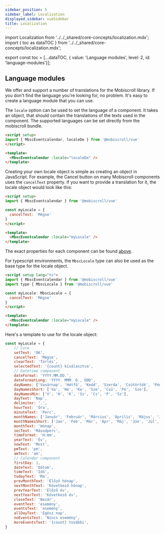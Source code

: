 ```yaml
---
sidebar_position: 5
sidebar_label: Localization
displayed_sidebar: vueSidebar
title: Localization
---
```


import Localization from '../../_shared/core-concepts/localization.mdx';
import { toc as dataTOC } from '../../_shared/core-concepts/localization.mdx';

export const toc = [...dataTOC, { value: 'Language modules', level: 2, id: 'language-modules'}];

<Localization />

<h2 id="language-modules">Language modules</h2>

We offer and support a number of translations for the Mobiscroll library. If you don't find the language you're looking for, no problem. It's easy to create a language module that you can use.

The `locale` option can be used to set the language of a component. It takes an object, that should contain the translations of the texts used in the component. The supported languages can be set directly from the mobiscroll bundle.

```html title='Locale option usage'
<script setup>
import { MbscEventcalendar, localeDe } from '@mobiscroll/vue'
</script>

<template>
  <MbscEventcalendar :locale="localeDe" />
</template>
```

Creating your own locale object is simple as creating an object in JavaScript. For example, the Cancel button on many Mobiscroll components uses the `cancelText` property. If you want to provide a translation for it, the locale object would look like this:

```html title='Creating a locale object'
<script setup>
import { MbscEventcalendar } from '@mobiscroll/vue'

const myLocale = {
  cancelText: 'Mégse'
}
</script>

<template>
  <MbscEventcalendar :locale="myLocale" />
</template>
```

The exact properties for each component can be found [above](#localization-options-for-components).

For typescript environments, the `MbscLocale` type can also be used as the base type for the locale object.

```html title='Example with types'
<script setup lang="ts">
import { MbscEventcalendar } from '@mobiscroll/vue'
import type { MbscLocale } from '@mobiscroll/vue'

const myLocale: MbscLocale = {
  cancelText: 'Mégse'
}
</script>

<template>
  <MbscEventcalendar :locale="myLocale" />
</template>
```

Here's a template to use for the locale object:

```javascript title='Template'
const myLocale = {
    // Core
    setText: 'OK',
    cancelText: 'Mégse',
    clearText: 'Törlés',
    selectedText: '{count} kiválasztva',
    // Datetime component
    dateFormat: 'YYYY.MM.DD.',
    dateFormatLong: 'YYYY. MMM. D., DDD',
    dayNames: ['Vasárnap', 'Hétfő', 'Kedd', 'Szerda', 'Csütörtök', 'Péntek', 'Szombat'],
    dayNamesShort: ['Va', 'Hé', 'Ke', 'Sze', 'Csü', 'Pé', 'Szo'],
    dayNamesMin: ['V', 'H', 'K', 'Sz', 'Cs', 'P', 'Sz'],
    dayText: 'Nap',
    delimiter: '.',
    hourText: 'Óra',
    minuteText: 'Perc',
    monthNames: ['Január', 'Február', 'Március', 'Április', 'Május', 'Június', 'Július', 'Augusztus', 'Szeptember', 'Október', 'November', 'December'],
    monthNamesShort: ['Jan', 'Feb', 'Már', 'Ápr', 'Máj', 'Jún', 'Júl', 'Aug', 'Szep', 'Okt', 'Nov', 'Dec'],
    monthText: 'Hónap',
    secText: 'Másodperc',
    timeFormat: 'H:mm',
    yearText: 'Év',
    nowText: 'Most',
    pmText: 'pm',
    amText: 'am',
    // Calendar component
    firstDay: 1,
    dateText: 'Dátum',
    timeText: 'Idő',
    todayText: 'Ma',
    prevMonthText: 'Előző hónap',
    nextMonthText: 'Következő hónap',
    prevYearText: 'Előző év',
    nextYearText: 'Következő év',
    closeText: 'Bezár',
    eventText: 'esemény',
    eventsText: 'esemény',
    allDayText: 'Egész nap',
    noEventsText: 'Nincs esemény',
    moreEventsText: '{count} további',
}
```